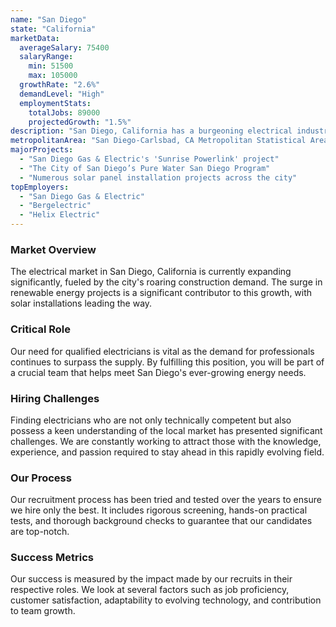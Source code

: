 ```yaml
---
name: "San Diego"
state: "California"
marketData:
  averageSalary: 75400
  salaryRange:
    min: 51500
    max: 105000
  growthRate: "2.6%"
  demandLevel: "High"
  employmentStats:
    totalJobs: 89000
    projectedGrowth: "1.5%"
description: "San Diego, California has a burgeoning electrical industry driven by a series of robust construction projects and the city's continuing emphasis on renewable energy."
metropolitanArea: "San Diego-Carlsbad, CA Metropolitan Statistical Area"
majorProjects:
  - "San Diego Gas & Electric's 'Sunrise Powerlink' project"
  - "The City of San Diego’s Pure Water San Diego Program"
  - "Numerous solar panel installation projects across the city"
topEmployers:
  - "San Diego Gas & Electric"
  - "Bergelectric"
  - "Helix Electric"
---
```


### Market Overview
The electrical market in San Diego, California is currently expanding significantly, fueled by the city's roaring construction demand. The surge in renewable energy projects is a significant contributor to this growth, with solar installations leading the way.

### Critical Role
Our need for qualified electricians is vital as the demand for professionals continues to surpass the supply. By fulfilling this position, you will be part of a crucial team that helps meet San Diego's ever-growing energy needs.

### Hiring Challenges
Finding electricians who are not only technically competent but also possess a keen understanding of the local market has presented significant challenges. We are constantly working to attract those with the knowledge, experience, and passion required to stay ahead in this rapidly evolving field.

### Our Process
Our recruitment process has been tried and tested over the years to ensure we hire only the best. It includes rigorous screening, hands-on practical tests, and thorough background checks to guarantee that our candidates are top-notch.

### Success Metrics
Our success is measured by the impact made by our recruits in their respective roles. We look at several factors such as job proficiency, customer satisfaction, adaptability to evolving technology, and contribution to team growth.